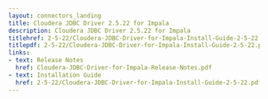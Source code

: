 ```yaml
---
layout: connectors_landing
title: Cloudera JDBC Driver 2.5.22 for Impala
description: Cloudera JDBC Driver 2.5.22 for Impala
titlehref: 2-5-22/Cloudera-JDBC-Driver-for-Impala-Install-Guide-2-5-22.pdf
titlepdf: 2-5-22/Cloudera-JDBC-Driver-for-Impala-Install-Guide-2-5-22.pdf
links:
- text: Release Notes
  href: Cloudera-JDBC-Driver-for-Impala-Release-Notes.pdf
- text: Installation Guide
  href: 2-5-22/Cloudera-JDBC-Driver-for-Impala-Install-Guide-2-5-22.pdf
---
```

